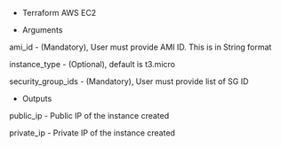 * Terraform AWS EC2

* Arguments

ami_id - (Mandatory), User must provide AMI ID. This is in String format

instance_type - (Optional), default is t3.micro

security_group_ids - (Mandatory), User must provide list of SG ID

* Outputs

public_ip - Public IP of the instance created

private_ip - Private IP of the instance created
